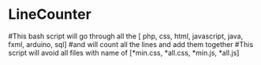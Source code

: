 # LineCounter
#This bash script will go through all the [ php, css, html, javascript, java, fxml, arduino, sql] #and will count all the lines and add them together #This script will avoid all files with name of [*min.css, *all.css, *min.js, *all.js]
